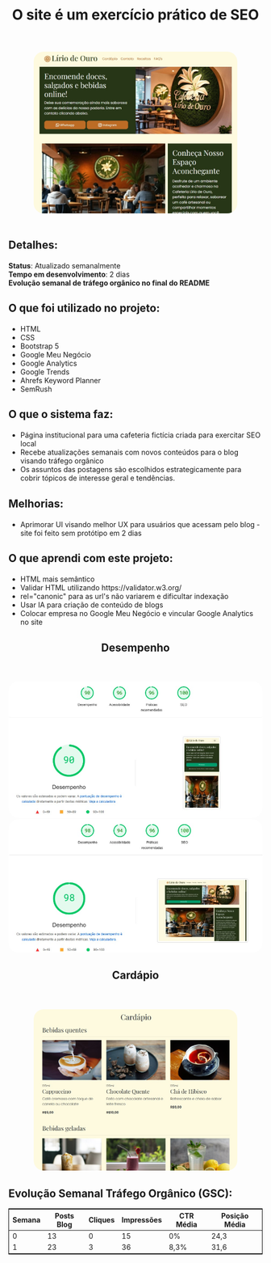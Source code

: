 <div align="center "style="margin-top: 20px; margin-bottom: 20px;">
  <h1>O site é um exercício prático de SEO</h1> <br>
</div>

<div align="center" style="margin-top: 20px;">
  <img src="imagens/assets/principal.jpg" style="border-radius: 20px; max-width: 80%; height: auto;">
</div>

<br>

<div align="left" style="margin-top: 20px; margin-bottom: 20px;">
  <h2>Detalhes:</h2>
</div>

<div align="left" style="margin-top: 20px; margin-bottom: 20px;">
  <strong>Status</strong>: Atualizado semanalmente <br>
  <strong>Tempo em desenvolvimento</strong>: 2 dias <br> 
  <strong>Evolução semanal de tráfego orgânico no final do README</strong>
</div>
<div align="left" style="margin-top: 20px; margin-bottom: 20px;">
  <h2>O que foi utilizado no projeto:</h2>
</div>

<ul>
  <li>HTML</li>
  <li>CSS</li>
  <li>Bootstrap 5</li>
  <li>Google Meu Negócio</li>
  <li>Google Analytics</li>
  <li>Google Trends</li>
  <li>Ahrefs Keyword Planner</li>
  <li>SemRush</li>
</ul>

<div align="left" style="margin-top: 20px; margin-bottom: 20px;">
  <h2>O que o sistema faz:</h2>
</div>

<ul>
  <li>Página institucional para uma cafeteria fictícia criada para exercitar SEO local</li>
  <li>Recebe atualizações semanais com novos conteúdos para o blog visando tráfego orgânico</li>
  <li>Os assuntos das postagens são escolhidos estrategicamente para cobrir tópicos de interesse geral e tendências.</li>
</ul>

<div align="left" style="margin-top: 20px; margin-bottom: 20px;">
  <h2>Melhorias:</h2>
</div>

<ul>
  <li>Aprimorar UI visando melhor UX para usuários que acessam pelo blog - site foi feito sem protótipo em 2 dias</li>
</ul>

<div align="left" style="margin-top: 20px; margin-bottom: 20px;">
  <h2>O que aprendi com este projeto:</h2>
</div>

<ul>
  <li>HTML mais semântico</li>
  <li>Validar HTML utilizando https://validator.w3.org/</li>
  <li>rel="canonic" para as url's não variarem e dificultar indexação</li>
  <li>Usar IA para criação de conteúdo de blogs</li>
  <li>Colocar empresa no Google Meu Negócio e vincular Google Analytics no site</li>
</ul>

<div align="center" style="margin-top: 20px; margin-bottom: 20px;">
  <h2>Desempenho</h2> <br>
</div>

<div align="center">
  <img src="imagens/assets/desempenho.jpg" style="border-radius: 20px; height: auto;">
</div>

<div align="center">
  <img src="imagens/assets/desempenho-2.jpg" style="border-radius: 20px; height: auto;">
</div>

<div align="center" style="margin-top: 20px; margin-bottom: 20px;">
  <h2>Cardápio</h2> <br>
</div>

<div align="center">
  <img src="imagens/assets/cardapio.jpg" style="border-radius: 20px; max-width: 80%; height: auto;">
</div>

<div align="left" id="evolucao" style="margin-top: 20px; margin-bottom: 20px;">
  <h2>Evolução Semanal Tráfego Orgânico (GSC):</h2>
  <table style="border: 1px solid #000">
      <thead>
        <tr>
          <th>Semana</th>
          <th>Posts Blog</th>
          <th>Cliques</th>
          <th>Impressões</th>
          <th>CTR Média</th>
          <th>Posição Média</th> 
        </tr>
      </thead>
      <tbody>
        <tr>
          <td>0</td>
          <td>13</td>
          <td>0</td>
          <td>15</td>
          <td>0%</td>
          <td>24,3</td>
        </tr>
        <tr>
          <td>1</td>
          <td>23</td>
          <td>3</td>
          <td>36</td>
          <td>8,3%</td>
          <td>31,6</td>
        </tr>
      </tbody>
  </table>
</div>



